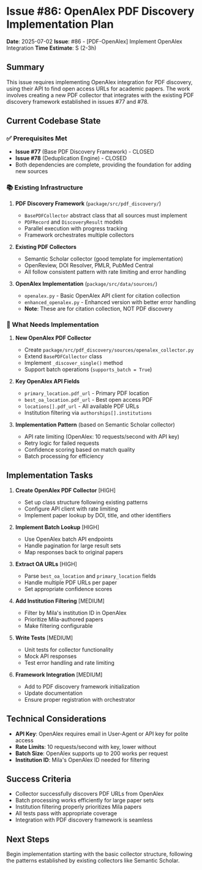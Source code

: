 # Issue #86: OpenAlex PDF Discovery Implementation Plan

**Date**: 2025-07-02
**Issue**: #86 - [PDF-OpenAlex] Implement OpenAlex Integration
**Time Estimate**: S (2-3h)

## Summary

This issue requires implementing OpenAlex integration for PDF discovery, using their API to find open access URLs for academic papers. The work involves creating a new PDF collector that integrates with the existing PDF discovery framework established in issues #77 and #78.

## Current Codebase State

### ✅ Prerequisites Met
- **Issue #77** (Base PDF Discovery Framework) - CLOSED
- **Issue #78** (Deduplication Engine) - CLOSED
- Both dependencies are complete, providing the foundation for adding new sources

### 📚 Existing Infrastructure

1. **PDF Discovery Framework** (`package/src/pdf_discovery/`)
   - `BasePDFCollector` abstract class that all sources must implement
   - `PDFRecord` and `DiscoveryResult` models
   - Parallel execution with progress tracking
   - Framework orchestrates multiple collectors

2. **Existing PDF Collectors**
   - Semantic Scholar collector (good template for implementation)
   - OpenReview, DOI Resolver, PMLR, PubMed Central
   - All follow consistent pattern with rate limiting and error handling

3. **OpenAlex Implementation** (`package/src/data/sources/`)
   - `openalex.py` - Basic OpenAlex API client for citation collection
   - `enhanced_openalex.py` - Enhanced version with better error handling
   - **Note**: These are for citation collection, NOT PDF discovery

### 🔧 What Needs Implementation

1. **New OpenAlex PDF Collector**
   - Create `package/src/pdf_discovery/sources/openalex_collector.py`
   - Extend `BasePDFCollector` class
   - Implement `_discover_single()` method
   - Support batch operations (`supports_batch = True`)

2. **Key OpenAlex API Fields**
   - `primary_location.pdf_url` - Primary PDF location
   - `best_oa_location.pdf_url` - Best open access PDF
   - `locations[].pdf_url` - All available PDF URLs
   - Institution filtering via `authorships[].institutions`

3. **Implementation Pattern** (based on Semantic Scholar collector)
   - API rate limiting (OpenAlex: 10 requests/second with API key)
   - Retry logic for failed requests
   - Confidence scoring based on match quality
   - Batch processing for efficiency

## Implementation Tasks

1. **Create OpenAlex PDF Collector** [HIGH]
   - Set up class structure following existing patterns
   - Configure API client with rate limiting
   - Implement paper lookup by DOI, title, and other identifiers

2. **Implement Batch Lookup** [HIGH]
   - Use OpenAlex batch API endpoints
   - Handle pagination for large result sets
   - Map responses back to original papers

3. **Extract OA URLs** [HIGH]
   - Parse `best_oa_location` and `primary_location` fields
   - Handle multiple PDF URLs per paper
   - Set appropriate confidence scores

4. **Add Institution Filtering** [MEDIUM]
   - Filter by Mila's institution ID in OpenAlex
   - Prioritize Mila-authored papers
   - Make filtering configurable

5. **Write Tests** [MEDIUM]
   - Unit tests for collector functionality
   - Mock API responses
   - Test error handling and rate limiting

6. **Framework Integration** [MEDIUM]
   - Add to PDF discovery framework initialization
   - Update documentation
   - Ensure proper registration with orchestrator

## Technical Considerations

- **API Key**: OpenAlex requires email in User-Agent or API key for polite access
- **Rate Limits**: 10 requests/second with key, lower without
- **Batch Size**: OpenAlex supports up to 200 works per request
- **Institution ID**: Mila's OpenAlex ID needed for filtering

## Success Criteria

- Collector successfully discovers PDF URLs from OpenAlex
- Batch processing works efficiently for large paper sets
- Institution filtering properly prioritizes Mila papers
- All tests pass with appropriate coverage
- Integration with PDF discovery framework is seamless

## Next Steps

Begin implementation starting with the basic collector structure, following the patterns established by existing collectors like Semantic Scholar.
